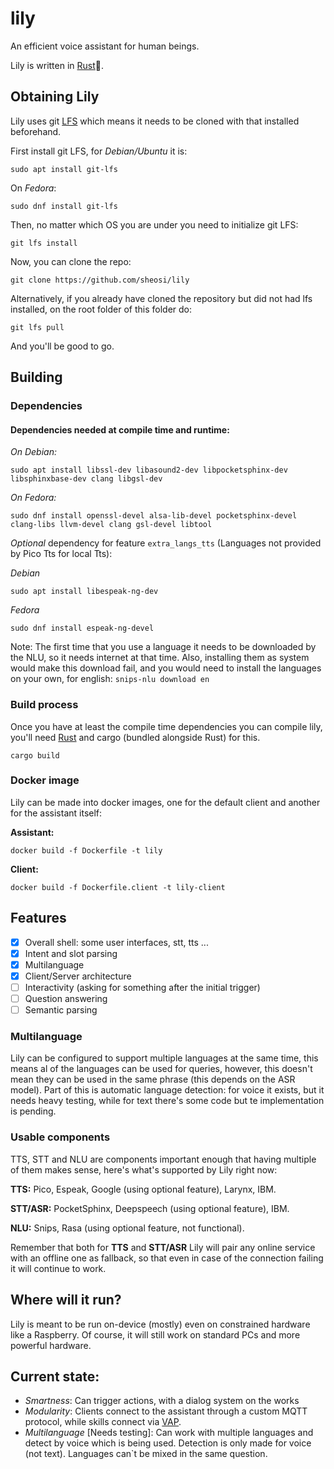 # lily

An efficient voice assistant for human beings.

Lily is written in [Rust](https://www.rust-lang.org/)🦀.

## Obtaining Lily
Lily uses git [LFS](https://git-lfs.github.com/) which means it needs to be
cloned with that installed beforehand.

First install git LFS, for *Debian/Ubuntu* it is:

```shell
sudo apt install git-lfs
```

On *Fedora*:    

```shell
sudo dnf install git-lfs
```


Then, no matter which OS you are under you need to initialize git LFS:

```shell
git lfs install
```

Now, you can clone the repo:

```shell
git clone https://github.com/sheosi/lily
```

Alternatively, if you already have cloned the repository but did not had lfs 
installed, on the root folder of this folder do:

```shell
git lfs pull
```

And you'll be good to go.

## Building

### Dependencies

#### Dependencies needed at compile time and runtime:

*On Debian:*
```shell
sudo apt install libssl-dev libasound2-dev libpocketsphinx-dev libsphinxbase-dev clang libgsl-dev
```

*On Fedora:*
```shell
sudo dnf install openssl-devel alsa-lib-devel pocketsphinx-devel clang-libs llvm-devel clang gsl-devel libtool
```

*Optional* dependency for feature `extra_langs_tts` (Languages not provided by Pico Tts for local Tts):

*Debian*
```shell
sudo apt install libespeak-ng-dev
```

*Fedora*
```shell
sudo dnf install espeak-ng-devel
```


Note: The first time that you use a language it needs to be downloaded by the NLU, so it needs internet at that time. Also, installing them as system would make this download fail, and you would need to install the languages on your own, for english: `snips-nlu download en`

### Build process
Once you have at least the compile time dependencies you can compile lily, you'll
need [Rust](https://www.rust-lang.org/) and cargo (bundled alongside Rust) for this.

`cargo build`

### Docker image
Lily can be made into docker images, one for the default client and another for the assistant itself:

**Assistant:**

```
docker build -f Dockerfile -t lily
```

**Client:**

```
docker build -f Dockerfile.client -t lily-client
```


## Features

- [x] Overall shell: some user interfaces, stt, tts ...
- [x] Intent and slot parsing
- [x] Multilanguage
- [x] Client/Server architecture
- [ ] Interactivity (asking for something after the initial trigger)
- [ ] Question answering
- [ ] Semantic parsing

### Multilanguage

Lily can be configured to support multiple languages at the same time, this means al of the languages can be used for queries, however, this doesn't mean they can be used in the same phrase (this depends on the ASR model). Part of this is automatic language detection: for voice it exists, but it needs heavy testing, while for text there's some code but te implementation is pending.

### Usable components

TTS, STT and NLU are components important enough that having multiple of them makes sense, here's what's supported by Lily right now:

**TTS:** Pico, Espeak, Google (using optional feature), Larynx, IBM.

**STT/ASR:** PocketSphinx, Deepspeech (using optional feature), IBM.

**NLU:** Snips, Rasa (using optional feature, not functional).

Remember that both for **TTS** and **STT/ASR** Lily will pair any online service with an offline one as fallback, so that even in case of the connection failing it will continue to work.

## Where will it run?

Lily is meant to be run on-device (mostly) even on constrained hardware like a Raspberry. Of course, it will still work on standard PCs and more powerful hardware.

## Current state:

* *Smartness*: Can trigger actions, with a dialog system on the works
* *Modularity*: Clients connect to the assistant through a custom MQTT protocol, while skills connect via [VAP](https://github.com/secretsauceai/voice-assistant-protocol).
* *Multilanguage* [Needs testing]: Can work with multiple languages and detect by voice which is being used. Detection is only made for voice (not text). Languages can`t be mixed in the same question.
